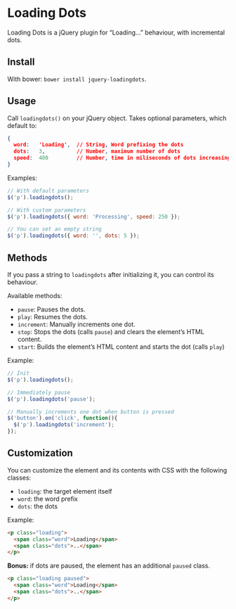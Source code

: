 # Loading Dots

Loading Dots is a jQuery plugin for “Loading...” behaviour, with incremental dots.

## Install

With bower: `bower install jquery-loadingdots`.

## Usage

Call `loadingdots()` on your jQuery object. Takes optional parameters, which default to:
```json
{
  word:   'Loading',  // String, Word prefixing the dots
  dots:   3,          // Number, maximum number of dots
  speed:  400         // Number, time in miliseconds of dots increasing interval
}
```

Examples:

```javascript
// With default parameters
$('p').loadingdots();

// With custom parameters
$('p').loadingdots({ word: 'Processing', speed: 250 });

// You can set an empty string
$('p').loadingdots({ word: '', dots: 5 });
```

## Methods

If you pass a string to `loadingdots` after initializing it, you can control its behaviour.

Available methods:
* `pause`: Pauses the dots.
* `play`: Resumes the dots.
* `increment`: Manually increments one dot.
* `stop`: Stops the dots (calls `pause`) and clears the element’s HTML content.
* `start`: Builds the element’s HTML content and starts the dot (calls `play`)

Example:
```javascript
// Init
$('p').loadingdots();

// Immediately pause
$('p').loadingdots('pause');

// Manually increments one dot when button is pressed
$('button').on('click', function(){
  $('p').loadingdots('increment');
});
```

## Customization

You can customize the element and its contents with CSS with the following classes:
* `loading`: the target element itself
* `word`: the word prefix
* `dots`: the dots

Example:
```html
<p class="loading">
  <span class="word">Loading</span>
  <span class="dots">..</span>
</p>
```

**Bonus:** if dots are paused, the element has an additional `paused` class.
```html
<p class="loading paused">
  <span class="word">Loading</span>
  <span class="dots">..</span>
</p>
```